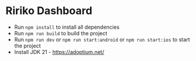 # Ririko Dashboard
- Run `npm install` to install all dependencies
- Run `npm run build` to build the project
- Run `npm run dev` or `npm run start:android` or `npm run start:ios` to start the project
- Install JDK 21 - https://adoptium.net/